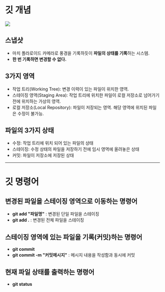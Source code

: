# 깃 개념

![](https://encrypted-tbn0.gstatic.com/images?q=tbn:ANd9GcT2aRJR6dWUGsjhkUzKkGp-3787npBEJcJblg&s)

## 스냅샷
- 마치 폴라로이드 카메라로 풍경을 기록하듯이 **파일의 상태를 기록**하는 시스템.
- **한 번 기록하면 변경할 수 없다.**

## 3가지 영역
- 작업 트리(Working Tree): 변경 이력이 있는 파일이 위치한 영역.
- 스테이징 영역(Staging Area): 작업 트리에 위치한 파일이 로컬 저장소로 넘어가기 전에 위치하는 가상의 영역.
- 로컬 저장소(Local Repository): 파일이 저장되는 영역. 해당 영역에 위치된 파일은 수정이 불가능.

## 파일의 3가지 상태
- 수정: 작업 트리에 위치 되어 있는 파일의 상태
- 스테이징: 수정 상태의 파일을 저장하기 전에 임시 영역에 올려놓은 상태
- 커밋: 파일이 저장소에 저장된 상태

---

# 깃 명령어

## 변경된 파일을 스테이징 영역으로 이동하는 명령어
- **git add "파일명"** : 변경된 단일 파일을 스테이징
- **git add .** : 변경된 전체 파일을 스테이징
## 스테이징 영역에 있는 파일을 기록(커밋)하는 명령어
- **git commit**
- **git commit -m "커밋메시지"** : 메시지 내용을 작성함과 동시에 커밋
## 현재 파일 상태를 출력하는 명령어
- **git status**
